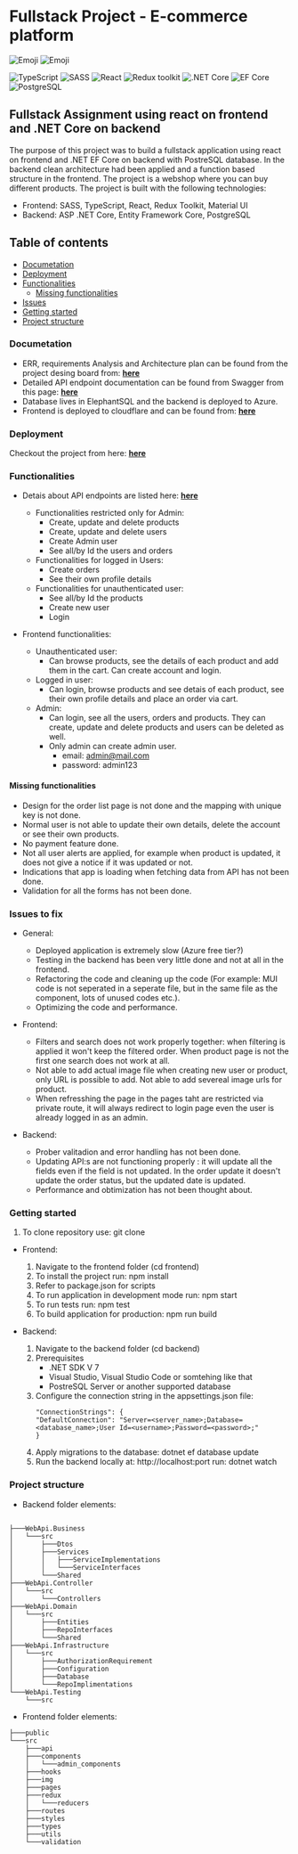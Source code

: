 # Fullstack Project - E-commerce platform

![Emoji](https://img.shields.io/badge/IN_PROGRESS-YES-red)
![Emoji](https://img.shields.io/badge/author-MI-blue)

![TypeScript](https://img.shields.io/badge/TypeScript-v.4-green)
![SASS](https://img.shields.io/badge/SASS-v.4-hotpink)
![React](https://img.shields.io/badge/React-v.18-blue)
![Redux toolkit](https://img.shields.io/badge/Redux-v.1.9-brown)
![.NET Core](https://img.shields.io/badge/.NET%20Core-v.7-purple)
![EF Core](https://img.shields.io/badge/EF%20Core-v.7-cyan)
![PostgreSQL](https://img.shields.io/badge/PostgreSQL-v.14-darkblue)

## Fullstack Assignment using react on frontend and .NET Core on backend

The purpose of this project was to build a fullstack application using react on frontend and .NET EF Core on backend with PostreSQL database. In the backend clean architecture had been applied and a function based structure in the frontend. The project is a webshop where you can buy different products. The project is built with the following technologies:

- Frontend: SASS, TypeScript, React, Redux Toolkit, Material UI
- Backend: ASP .NET Core, Entity Framework Core, PostgreSQL

## Table of contents

- [Documetation](#documetation)
- [Deployment](#deployment)
- [Functionalities](#functionalities)
  - [Missing functionalities](#missing-functionalities)
- [Issues](#issues-to-fix)
- [Getting started](#getting-started)
- [Project structure](#project-structure)

### Documetation

- ERR, requirements Analysis and Architecture plan can be found from the project desing board from: **[here](https://miro.com/app/board/uXjVMxMsI9Y=/?share_link_id=849947316130)**
- Detailed API endpoint documentation can be found from Swagger from this page: **[here](https://mi-eshop.azurewebsites.net/swagger/index.html)**
- Database lives in ElephantSQL and the backend is deployed to Azure.
- Frontend is deployed to cloudflare and can be found from: **[here](https://532962c3.frontend-1rn.pages.dev/)**

### Deployment

Checkout the project from here: **[here](https://532962c3.frontend-1rn.pages.dev/)**

### Functionalities

- Detais about API endpoints are listed here: **[here](https://mi-eshop.azurewebsites.net/swagger/index.html)**

  - Functionalities restricted only for Admin:
    - Create, update and delete products
    - Create, update and delete users
    - Create Admin user
    - See all/by Id the users and orders
  - Functionalities for logged in Users:
    - Create orders
    - See their own profile details
  - Functionalities for unauthenticated user:
    - See all/by Id the products
    - Create new user
    - Login

- Frontend functionalities:

  - Unauthenticated user:
    - Can browse products, see the details of each product and add them in the cart. Can create account and login.
  - Logged in user:
    -  Can login, browse products and see detais of each product, see their own profile details and place an order via cart.
  - Admin:
    - Can login, see all the users, orders and products. They can create, update and delete products and users can be deleted as well.
    - Only admin can create admin user.
      - email: admin@mail.com
      - password: admin123

#### Missing functionalities

- Design for the order list page is not done and the mapping with unique key is not done.
- Normal user is not able to update their own details, delete the account or see their own products.
- No payment feature done.
- Not all user alerts are applied, for example when product is updated, it does not give a notice if it was updated or not.
- Indications that app is loading when fetching data from API has not been done.
- Validation for all the forms has not been done.

### Issues to fix

- General:

  - Deployed application is extremely slow (Azure free tier?)
  - Testing in the backend has been very little done and not at all in the frontend.
  - Refactoring the code and cleaning up the code (For example: MUI code is not seperated in a seperate file, but in the same file as the component, lots of unused codes etc.).
  - Optimizing the code and performance.

- Frontend:

  - Filters and search does not work properly together: when filtering is applied it won't keep the filtered order. When product page is not the first one search does not work at all.
  - Not able to add actual image file when creating new user or product, only URL is possible to add. Not able to add severeal image urls for product.
  - When refresshing the page in the pages taht are restricted via private route, it will always redirect to login page even the user is already logged in as an admin.

- Backend:
  - Prober valitadion and error handling has not been done.
  - Updating API:s are not functioning properly : it will update all the fields even if the field is not updated. In the order update it doesn't update the order status, but the updated date is updated.
  - Performance and obtimization has not been thought about.

### Getting started

1.  To clone repository use: git clone

- Frontend:

  1.  Navigate to the frontend folder (cd frontend)
  2.  To install the project run: npm install
  3.  Refer to package.json for scripts
  4.  To run application in development mode run: npm start
  5.  To run tests run: npm test
  6.  To build application for production: npm run build

- Backend:
  1.  Navigate to the backend folder (cd backend)
  2.  Prerequisites
      - .NET SDK V 7
      - Visual Studio, Visual Studio Code or somtehing like that
      - PostreSQL Server or another supported database
  3.  Configure the connection string in the appsettings.json file:
      ```
      "ConnectionStrings": {
      "DefaultConnection": "Server=<server_name>;Database=<database_name>;User Id=<username>;Password=<password>;"
      }
      ```
  4.  Apply migrations to the database: dotnet ef database update
  5.  Run the backend locally at: http://localhost:port run: dotnet watch

### Project structure

- Backend folder elements:

```

├───WebApi.Business
│   └───src
│       ├───Dtos
│       ├───Services
│       │   ├───ServiceImplementations
│       │   └───ServiceInterfaces
│       └───Shared
├───WebApi.Controller
│   └───src
│       └───Controllers
├───WebApi.Domain
│   └───src
│       ├───Entities
│       ├───RepoInterfaces
│       └───Shared
├───WebApi.Infrastructure
│   └───src
│       ├───AuthorizationRequirement
│       ├───Configuration
│       ├───Database
│       └───RepoImplimentations
└───WebApi.Testing
    └───src
```

- Frontend folder elements:

```
├───public
└───src
    ├───api
    ├───components
    │   └───admin_components
    ├───hooks
    ├───img
    ├───pages
    ├───redux
    │   └───reducers
    ├───routes
    ├───styles
    ├───types
    ├───utils
    └───validation
```
